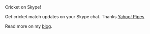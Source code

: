 Cricket on Skype!

Get cricket match updates on your Skype chat. Thanks [Yahoo! Pipes](https://en.wikipedia.org/wiki/Yahoo!_Pipes).

Read more on my [blog](https://betweencurlybraces.wordpress.com/2015/07/23/rip-yahoo-pipes/).
